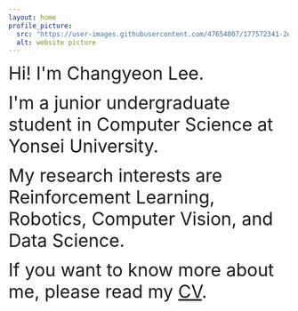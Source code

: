 ```yaml
---
layout: home
profile_picture:
  src: "https://user-images.githubusercontent.com/47654007/177572341-2dc65f50-4e88-4b14-9e82-fa8fdc4f8d10.JPG"
  alt: website picture
---
```


<p><font size=6>Hi! I'm Changyeon Lee.</font></p>

<p><font size=6>I'm a junior undergraduate student in Computer Science at Yonsei University.</font></p>

<p><font size=6>My research interests are Reinforcement Learning, Robotics, Computer Vision, and Data Science.</font></p>

<p><font size=6>If you want to know more about me, please read my <a href="https://drive.google.com/file/d/1ymIt70ZrxSzSLsHNOh866T49cvRO4wRE/view?usp=sharing">CV</a>.</font></p>
